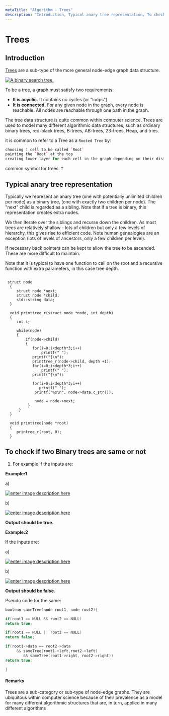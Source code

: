 ```yaml
---
metaTitle: "Algorithm - Trees"
description: "Introduction, Typical anary tree representation, To check if two Binary trees are same or not"
---
```


# Trees



## Introduction


[Trees](https://en.wikipedia.org/wiki/Tree_(graph_theory)) are a sub-type of the more general node-edge graph data structure.

[<img src="http://i.stack.imgur.com/BmT3t.png" alt="A binary search tree." />](http://i.stack.imgur.com/BmT3t.png)

To be a tree, a graph must satisfy  two requirements:

- **It is acyclic.** It contains no cycles (or "loops").
- **It is connected.** For any given node in the graph, every node is reachable. All nodes are reachable through one path in the graph.

The tree data structure is quite common within computer science. Trees are used to model many different algorithmic data structures, such as ordinary binary trees, red-black trees, B-trees, AB-trees, 23-trees, Heap, and tries.

it is common to refer to a Tree as a `Rooted Tree` by:

```cpp
choosing 1 cell to be called `Root`
painting the `Root` at the top
creating lower layer for each cell in the graph depending on their distance from the root -the bigger the distance, the lower the cells (example above)

```

common symbol for trees: `T`



## Typical anary tree representation


Typically we represent an anary tree (one with potentially unlimited children per node) as a binary tree, (one with exactly two children per node). The "next" child is regarded as a sibling. Note that if a tree is binary, this representation creates extra nodes.

We then iterate over the siblings and recurse down the children. As most trees are relatively shallow - lots of children but only a few levels of hierarchy, this gives rise to efficient code. Note human genealogies are an exception (lots of levels of ancestors, only a few children per level).

If necessary back pointers can be kept to allow the tree to be ascended. These are more difficult to maintain.

Note that it is typical to have one function to call on the root and a recursive function with extra parameters, in this case tree depth.

```

 struct node
  {
     struct node *next;
     struct node *child;
     std::string data;
  }

  void printtree_r(struct node *node, int depth)
  {
     int i;

     while(node)
     {
         if(node->child)
         {
            for(i=0;i<depth*3;i++)
                printf(" ");
            printf("{\n"):
            printtree_r(node->child, depth +1);
            for(i=0;i<depth*3;i++)
                printf(" ");
            printf("{\n"):
    
            for(i=0;i<depth*3;i++)
               printf(" ");
             printf("%s\n", node->data.c_str());

             node = node->next;
          }
      }
  }

  void printtree(node *root)
  {
     printree_r(root, 0);
  }

```



## To check if two Binary trees are same or not


1. For example if the inputs are:

**Example:1**

a)

[<img src="https://i.stack.imgur.com/Gzckc.png" alt="enter image description here" />](https://i.stack.imgur.com/Gzckc.png)

b)

[<img src="https://i.stack.imgur.com/y2dy0.png" alt="enter image description here" />](https://i.stack.imgur.com/y2dy0.png)

**Output should be true.**

**Example:2**

If the inputs are:

a)

[<img src="https://i.stack.imgur.com/C8jj7.png" alt="enter image description here" />](https://i.stack.imgur.com/C8jj7.png)

b)

[<img src="https://i.stack.imgur.com/BBfnO.png" alt="enter image description here" />](https://i.stack.imgur.com/BBfnO.png)

**Output should be false.**

Pseudo code for the same:

```cpp
boolean sameTree(node root1, node root2){

if(root1 == NULL && root2 == NULL)
return true;

if(root1 == NULL || root2 == NULL)
return false;

if(root1->data == root2->data 
     && sameTree(root1->left,root2->left)
        && sameTree(root1->right, root2->right))
return true;

}

```



#### Remarks


Trees are a sub-category or sub-type of node-edge graphs. They are ubiquitous within computer science because of their prevalence as a model for many different algorithmic structures that are, in turn, applied in many different algorithms

